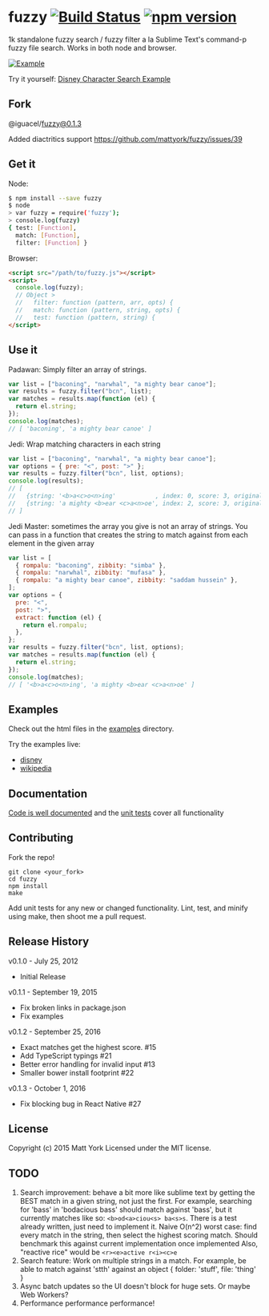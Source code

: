# fuzzy [![Build Status](https://img.shields.io/travis/mattyork/fuzzy/master.svg)](https://travis-ci.org/mattyork/fuzzy) [![npm version](https://badge.fury.io/js/fuzzy.svg)](https://badge.fury.io/js/fuzzy)

1k standalone fuzzy search / fuzzy filter a la Sublime Text's command-p fuzzy file search. Works in both node and browser.

[![Example](http://i.imgur.com/obzCQq7.gif)](http://htmlpreview.github.io/?https://github.com/mattyork/fuzzy/blob/master/examples/disney.html)

Try it yourself: [Disney Character Search Example](http://htmlpreview.github.io/?https://github.com/mattyork/fuzzy/blob/master/examples/disney.html)

## Fork

@iguacel/fuzzy@0.1.3

Added diactritics support
https://github.com/mattyork/fuzzy/issues/39

## Get it

Node:

```bash
$ npm install --save fuzzy
$ node
> var fuzzy = require('fuzzy');
> console.log(fuzzy)
{ test: [Function],
  match: [Function],
  filter: [Function] }
```

Browser:

```html
<script src="/path/to/fuzzy.js"></script>
<script>
  console.log(fuzzy);
  // Object >
  //   filter: function (pattern, arr, opts) {
  //   match: function (pattern, string, opts) {
  //   test: function (pattern, string) {
</script>
```

## Use it

Padawan: Simply filter an array of strings.

```javascript
var list = ["baconing", "narwhal", "a mighty bear canoe"];
var results = fuzzy.filter("bcn", list);
var matches = results.map(function (el) {
  return el.string;
});
console.log(matches);
// [ 'baconing', 'a mighty bear canoe' ]
```

Jedi: Wrap matching characters in each string

```javascript
var list = ["baconing", "narwhal", "a mighty bear canoe"];
var options = { pre: "<", post: ">" };
var results = fuzzy.filter("bcn", list, options);
console.log(results);
// [
//   {string: '<b>a<c>o<n>ing'           , index: 0, score: 3, original: 'baconing'},
//   {string: 'a mighty <b>ear <c>a<n>oe', index: 2, score: 3, original: 'a mighty bear canoe'}
// ]
```

Jedi Master: sometimes the array you give is not an array of strings. You can
pass in a function that creates the string to match against from each element
in the given array

```javascript
var list = [
  { rompalu: "baconing", zibbity: "simba" },
  { rompalu: "narwhal", zibbity: "mufasa" },
  { rompalu: "a mighty bear canoe", zibbity: "saddam hussein" },
];
var options = {
  pre: "<",
  post: ">",
  extract: function (el) {
    return el.rompalu;
  },
};
var results = fuzzy.filter("bcn", list, options);
var matches = results.map(function (el) {
  return el.string;
});
console.log(matches);
// [ '<b>a<c>o<n>ing', 'a mighty <b>ear <c>a<n>oe' ]
```

## Examples

Check out the html files in the [examples](https://github.com/mattyork/fuzzy/tree/master/examples) directory.

Try the examples live:

- [disney](http://htmlpreview.github.io/?https://github.com/mattyork/fuzzy/blob/master/examples/disney.html)
- [wikipedia](http://htmlpreview.github.io/?https://github.com/mattyork/fuzzy/blob/master/examples/wikipedia.html)

## Documentation

[Code is well documented](https://github.com/mattyork/fuzzy/blob/master/lib/fuzzy.js) and the [unit tests](https://github.com/mattyork/fuzzy/blob/master/test/fuzzy.test.js) cover all functionality

## Contributing

Fork the repo!

    git clone <your_fork>
    cd fuzzy
    npm install
    make

Add unit tests for any new or changed functionality. Lint, test, and minify using make, then shoot me a pull request.

## Release History

v0.1.0 - July 25, 2012

- Initial Release

v0.1.1 - September 19, 2015

- Fix broken links in package.json
- Fix examples

v0.1.2 - September 25, 2016

- Exact matches get the highest score. #15
- Add TypeScript typings #21
- Better error handling for invalid input #13
- Smaller bower install footprint #22

v0.1.3 - October 1, 2016

- Fix blocking bug in React Native #27

## License

Copyright (c) 2015 Matt York
Licensed under the MIT license.

## TODO

1. Search improvement: behave a bit more like sublime text by getting
   the BEST match in a given string, not just the first. For example,
   searching for 'bass' in 'bodacious bass' should match against 'bass',
   but it currently matches like so: `<b>od<a>ciou<s> ba<s>s`. There is
   a test already written, just need to implement it. Naive O(n^2) worst
   case: find every match in the string, then select the highest scoring
   match. Should benchmark this against current implementation once implemented
   Also, "reactive rice" would be `<r><e>active r<i><c>e`
2. Search feature: Work on multiple strings in a match. For example, be able
   to match against 'stth' against an object { folder: 'stuff', file: 'thing' }
3. Async batch updates so the UI doesn't block for huge sets. Or maybe Web Workers?
4. Performance performance performance!
